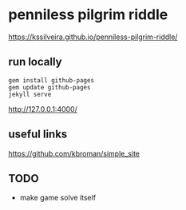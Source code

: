 # penniless pilgrim riddle

https://kssilveira.github.io/penniless-pilgrim-riddle/

## run locally

```
gem install github-pages
gem update github-pages
jekyll serve
```

http://127.0.0.1:4000/

## useful links

https://github.com/kbroman/simple_site

## TODO

- make game solve itself
